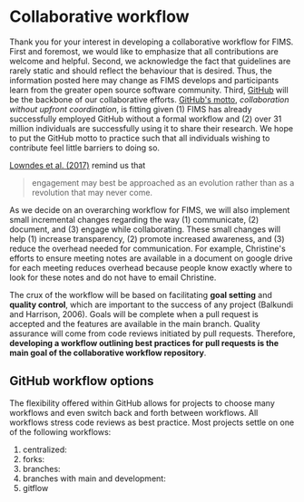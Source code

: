 # Collaborative workflow

Thank you for your interest in developing a collaborative workflow for FIMS.
First and foremost,
we would like to emphasize that all contributions are welcome and helpful.
Second,
we acknowledge the fact that guidelines are rarely static and
should reflect the behaviour that is desired.
Thus, the information posted here may change as FIMS develops and
participants learn from the greater open source software community.
Third, [GitHub](www.github.com)
will be the backbone of our collaborative efforts.
[GitHub's motto](https://help.github.com/articles/using-pull-requests),
*collaboration without upfront coordination*,
is fitting given
(1) FIMS has already successfully employed GitHub without a formal workflow and
(2) over 31 million individuals are successfully using it to share their research.
We hope to put the GitHub motto to practice such that
all individuals wishing to contribute feel little barriers to doing so.

[Lowndes et al. (2017)](https://www.nature.com/articles/s41559-017-0160)
remind us that

>engagement may best be approached as an evolution rather than as a revolution that may never come.

As we decide on an overarching workflow for FIMS,
we will also implement small incremental changes regarding the way
(1) communicate,
(2) document, and
(3) engage
while collaborating.
These small changes will help
(1) increase transparency,
(2) promote increased awareness, and
(3) reduce the overhead needed for communication.
For example,
Christine's efforts to ensure meeting notes are available in a document on google drive for each meeting
reduces overhead because people know exactly where to look for these notes and do not have to email Christine.

The crux of the workflow will be based on facilitating
**goal setting** and **quality control**,
which are important to the success of any project
(Balkundi and Harrison, 2006).
Goals will be complete when a pull request is accepted and the features are available in the main branch.
Quality assurance will come from code reviews initiated by pull requests.
Therefore,
**developing a workflow outlining best practices for pull requests is the main goal of the collaborative workflow repository**.

## GitHub workflow options

The flexibility offered within GitHub allows for projects to choose many workflows and
even switch back and forth between workflows.
All workflows stress code reviews as best practice.
Most projects settle on one of the following workflows:

  1. centralized:
  2. forks:
  3. branches:
  4. branches with main and development:
  5. gitflow
